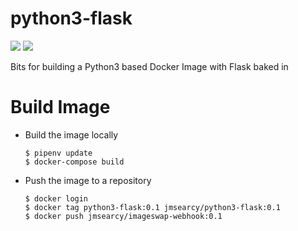 # python3-flask
[![](https://images.microbadger.com/badges/version/jmsearcy/python3-flask.svg)](https://microbadger.com/images/jmsearcy/python3-flask "Get your own version badge on microbadger.com") [![](https://images.microbadger.com/badges/image/jmsearcy/python3-flask.svg)](https://microbadger.com/images/jmsearcy/python3-flask "Get your own image badge on microbadger.com")

Bits for building a Python3 based Docker Image with Flask baked in


# Build Image

- Build the image locally

    ```
    $ pipenv update
    $ docker-compose build
    ```

- Push the image to a repository

    ```
    $ docker login
    $ docker tag python3-flask:0.1 jmsearcy/python3-flask:0.1
    $ docker push jmsearcy/imageswap-webhook:0.1
    ```